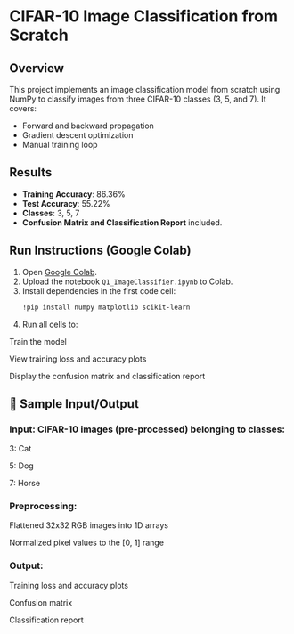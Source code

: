 # CIFAR-10 Image Classification from Scratch

## Overview
This project implements an image classification model from scratch using NumPy to classify images from three CIFAR-10 classes (3, 5, and 7). It covers:
- Forward and backward propagation
- Gradient descent optimization
- Manual training loop

## Results
- **Training Accuracy**: 86.36%
- **Test Accuracy**: 55.22%
- **Classes**: 3, 5, 7
- **Confusion Matrix and Classification Report** included.

## Run Instructions (Google Colab)
1. Open [Google Colab](https://colab.research.google.com/).
2. Upload the notebook `Q1_ImageClassifier.ipynb` to Colab.
3. Install dependencies in the first code cell:
   ```bash
   !pip install numpy matplotlib scikit-learn
   ```
4. Run all cells to:

Train the model

View training loss and accuracy plots

Display the confusion matrix and classification report

## 📸 Sample Input/Output
### Input: CIFAR-10 images (pre-processed) belonging to classes:

3: Cat

5: Dog

7: Horse

### Preprocessing:

Flattened 32x32 RGB images into 1D arrays

Normalized pixel values to the [0, 1] range

### Output:

Training loss and accuracy plots

Confusion matrix

Classification report
